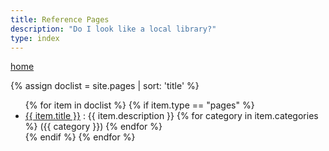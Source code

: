 ```yaml
---
title: Reference Pages
description: "Do I look like a local library?"
type: index
---
```


[home](/)

<!--
{% assign doclist = site.pages | sort: 'title' %}
<ol>
{% for item in doclist %}
    <li><a href="{{ item.url }}">{{ item.title }}</a></li>
{% endfor %}
</ol>
-->

{% assign doclist = site.pages | sort: 'title' %}
<ul>
{% for item in doclist %}
  {% if item.type == "pages" %}
    <li>
      <a href="{{ item.url }}">{{ item.title }}</a> : {{ item.description }}
      {% for category in item.categories %}
       ({{ category }})
      {% endfor %}
    </li>
  {% endif %}
{% endfor %}
</ul>
